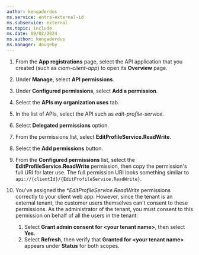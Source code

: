 ```yaml
---
author: kengaderdus
ms.service: entra-external-id
ms.subservice: external
ms.topic: include
ms.date: 09/02/2024
ms.author: kengaderdus
ms.manager: dougeby
---
```

 
1. From the **App registrations** page, select the API application that you created (such as *ciam-client-app*) to open its **Overview** page.

1. Under **Manage**, select **API permissions**.
 
1. Under **Configured permissions**, select **Add a permission**.

1. Select the **APIs my organization uses** tab.
 
1. In the list of APIs, select the API such as *edit-profile-service*.

1. Select **Delegated permissions** option.
 
1. From the permissions list, select **EditProfileService.ReadWrite**.

1. Select the **Add permissions** button.

1. From the **Configured permissions** list, select the **EditProfileService.ReadWrite** permission, then copy the permission's full URI for later use. The full permission URI looks something similar to `api://{clientId}/{EditProfileService.ReadWrite}`.

1. You've assigned the **EditProfileService.ReadWrite* permissions correctly to your client web app. However, since the tenant is an external tenant, the customer users themselves can't consent to these permissions. As the administrator of the tenant, you must consent to this permission on behalf of all the users in the tenant:
    1. Select **Grant admin consent for \<your tenant name\>**, then select **Yes**.
    1. Select **Refresh**, then verify that **Granted for \<your tenant name\>** appears under **Status** for both scopes.